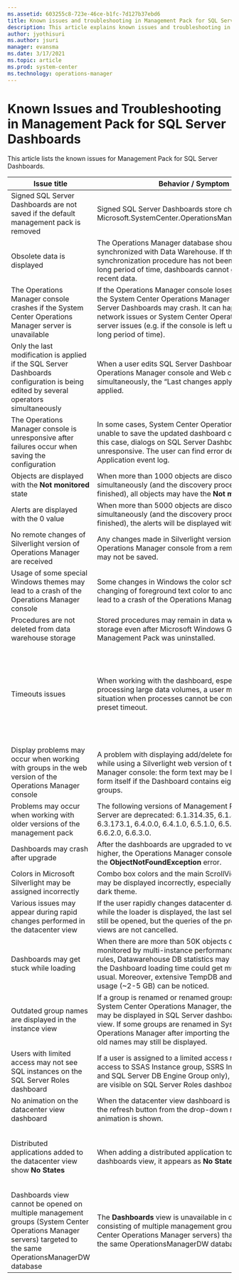 ```yaml
---
ms.assetid: 603255c8-723e-46ce-b1fc-7d127b37ebd6
title: Known issues and troubleshooting in Management Pack for SQL Server Dashboards
description: This article explains known issues and troubleshooting in Management Pack for SQL Server Dashboards
author: jyothisuri
ms.author: jsuri
manager: evansma
ms.date: 3/17/2021
ms.topic: article
ms.prod: system-center
ms.technology: operations-manager
---
```


# Known Issues and Troubleshooting in Management Pack for SQL Server Dashboards

This article lists the known issues for Management Pack for SQL Server Dashboards.

|Issue title|Behavior / Symptom|Known workaround|
|-|-|-|
|Signed SQL Server Dashboards are not saved if the default management pack is removed|Signed SQL Server Dashboards store changes in Microsoft.SystemCenter.OperationsManager.DefaultUser.|Import the default management pack.|
|Obsolete data is displayed|The Operations Manager database should be synchronized with Data Warehouse. If the default synchronization procedure has not been executed for a long period of time, dashboards cannot get the most recent data.|Restart the System Center Data Access service and perform other required actions to reactivate delta synchronization.|
|The Operations Manager console crashes if the System Center Operations Manager server is unavailable|If the Operations Manager console loses connection with the System Center Operations Manager server, SQL Server Dashboards may crash. It can happen due to network issues or System Center Operations Manager server issues (e.g. if the console is left unattended over a long period of time).|Check the connection with the server and reopen the Operations Manager console.|
|Only the last modification is applied if the SQL Server Dashboards configuration is being edited by several operators simultaneously|When a user edits SQL Server Dashboard from the Operations Manager console and Web console simultaneously, the “Last changes apply” algorithm is applied.|Reopen the dashboard or wait until the data is refreshed.|
|The Operations Manager console is unresponsive after failures occur when saving the configuration|In some cases, System Center Operations Manager is unable to save the updated dashboard configuration. In this case, dialogs on SQL Server Dashboards become unresponsive. The user can find error details in Application event log.|Reopen the Operations Manager console.|
|Objects are displayed with the **Not monitored** state|When more than 1000 objects are discovered simultaneously (and the discovery process is not finished), all objects may have the **Not monitored** state.|Wait until the data is refreshed.|
|Alerts are displayed with the 0 value|When more than 5000 objects are discovered simultaneously (and the discovery process is not finished), the alerts will be displayed with the 0 value.|Wait until the data is refreshed.|
|No remote changes of Silverlight version of Operations Manager are received|Any changes made in Silverlight version of the Operations Manager console from a remote workstation may not be saved.|Reopening the dashboard or reloading the console is ineffective. To apply changes, access the console directly.|
|Usage of some special Windows themes may lead to a crash of the Operations Manager console|Some changes in Windows the color scheme (e.g. changing of foreground text color to another color) may lead to a crash of the Operations Manager console.|Use standard Windows themes and text colors.|
|Procedures are not deleted from data warehouse storage|Stored procedures may remain in data warehouse storage even after Microsoft Windows Group Policy Management Pack was uninstalled.|Uninstall Microsoft Windows Group Policy Management Pack and remove stored procedures manually.|
|Timeouts issues|When working with the dashboard, especially when processing large data volumes, a user may face a situation when processes cannot be completed within the preset timeout.|Timeout values for queries execution in Datawarehouse DB may be set by the user manually via the server registry. The user can create the HKLM\SOFTWARE\Microsoft\Microsoft Operations Manager\3.0\Data Warehouse key and add the REG_DWORD type value with the Search Command Timeout Seconds name. The server will use this value instead of default 180 seconds.|
|Display problems may occur when working with groups in the web version of the Operations Manager console|A problem with displaying add/delete forms may occur while using a Silverlight web version of the Operations Manager console: the form text may be loaded before the form itself if the Dashboard contains eight or more groups.|No resolution.|
|Problems may occur when working with older versions of the management pack|The following versions of Management Pack for SQL Server are deprecated: 6.1.314.35, 6.1.400.0, 6.3.173.0, 6.3.173.1, 6.4.0.0, 6.4.1.0, 6.5.1.0, 6.5.4.0, 6.6.0.0, 6.6.2.0, 6.6.3.0.|Use up-to-date versions of the management pack (starting from version 6.6.4.0).|
|Dashboards may crash after upgrade|After the dashboards are upgraded to version 6.6.7.30 or higher, the Operations Manager console may crash with the **ObjectNotFoundException** error.|Wait until the importing process is complete and restart the Operations Manager console.|
|Colors in Microsoft Silverlight may be assigned incorrectly|Combo box colors and the main ScrollViewer background may be displayed incorrectly, especially when using the dark theme.|No resolution.|
|Various issues may appear during rapid changes performed in the datacenter view|If the user rapidly changes datacenter dashboard views while the loader is displayed, the last selected view can still be opened, but the queries of the previously closed views are not cancelled.|No resolution.|
|Dashboards may get stuck while loading|When there are more than 50K objects on a dashboard monitored by multi-instance performance collection rules, Datawarehouse DB statistics may get broken and the Dashboard loading time could get much longer than usual. Moreover, extensive TempDB and Log space usage (~2-5 GB) can be noticed.|Wait until the Dashboard is loaded, then run the **sp_updatestats** stored procedure in Datawarehouse DB.|
|Outdated group names are displayed in the instance view|If a group is renamed or renamed groups are present in System Center Operations Manager, the old group names may be displayed in SQL Server dashboards instance view. If some groups are renamed in System Center Operations Manager after importing the dashboards, the old names may still be displayed.|No resolution.|
|Users with limited access may not see SQL instances on the SQL Server Roles dashboard|If a user is assigned to a limited access role (e.g. with access to SSAS Instance group, SSRS Instance Group, and SQL Server DB Engine Group only), no SQL instances are visible on SQL Server Roles dashboard.|As long as SQL Server Roles dashboard is based on Server Roles Group, the user should obtain access to Server Roles Group to make SQL instances visible on the dashboard.|
|No animation on the datacenter view dashboard|When the datacenter view dashboard is refreshed using the refresh button from the drop-down menu, no animation is shown.|No resolution.|
|Distributed applications added to the datacenter view show **No States**|When adding a distributed application to the main dashboards view, it appears as **No States**.|SQL Dashboards can work with objects that belong to groups, even when **Add Virtual Group** is used. A distributed application may not have any group. To solve the issue, create a new group and add distributed applications to this group.|
|Dashboards view cannot be opened on multiple management groups (System Center Operations Manager servers) targeted to the same OperationsManagerDW database|The **Dashboards** view is unavailable in deployments consisting of multiple management groups (System Center Operations Manager servers) that are targeted to the same OperationsManagerDW database.|No resolution.|
